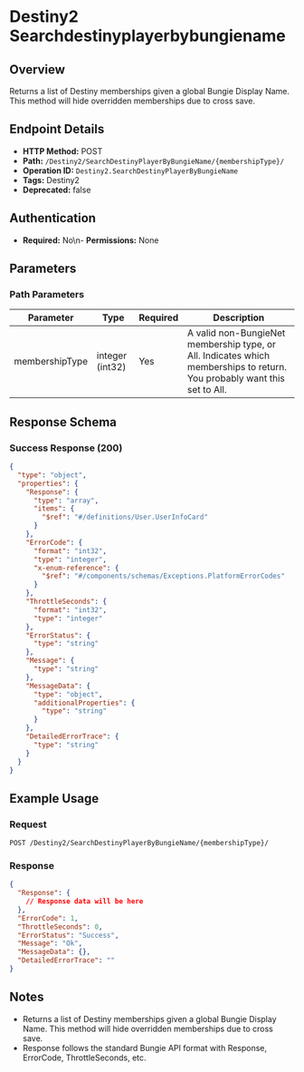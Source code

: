 # Destiny2 Searchdestinyplayerbybungiename

## Overview
Returns a list of Destiny memberships given a global Bungie Display Name. This method will hide overridden memberships due to cross save.

## Endpoint Details
- **HTTP Method:** POST
- **Path:** `/Destiny2/SearchDestinyPlayerByBungieName/{membershipType}/`
- **Operation ID:** `Destiny2.SearchDestinyPlayerByBungieName`
- **Tags:** Destiny2
- **Deprecated:** false

## Authentication
- **Required:** No\n- **Permissions:** None

## Parameters

### Path Parameters
| Parameter | Type | Required | Description |
|-----------|------|----------|-------------|
| membershipType | integer (int32) | Yes | A valid non-BungieNet membership type, or All. Indicates which memberships to return. You probably want this set to All. |


## Response Schema

### Success Response (200)
```json
{
  "type": "object",
  "properties": {
    "Response": {
      "type": "array",
      "items": {
        "$ref": "#/definitions/User.UserInfoCard"
      }
    },
    "ErrorCode": {
      "format": "int32",
      "type": "integer",
      "x-enum-reference": {
        "$ref": "#/components/schemas/Exceptions.PlatformErrorCodes"
      }
    },
    "ThrottleSeconds": {
      "format": "int32",
      "type": "integer"
    },
    "ErrorStatus": {
      "type": "string"
    },
    "Message": {
      "type": "string"
    },
    "MessageData": {
      "type": "object",
      "additionalProperties": {
        "type": "string"
      }
    },
    "DetailedErrorTrace": {
      "type": "string"
    }
  }
}
```


## Example Usage

### Request
```http
POST /Destiny2/SearchDestinyPlayerByBungieName/{membershipType}/
```

### Response
```json
{
  "Response": {
    // Response data will be here
  },
  "ErrorCode": 1,
  "ThrottleSeconds": 0,
  "ErrorStatus": "Success",
  "Message": "Ok",
  "MessageData": {},
  "DetailedErrorTrace": ""
}
```

## Notes
- Returns a list of Destiny memberships given a global Bungie Display Name. This method will hide overridden memberships due to cross save.
- Response follows the standard Bungie API format with Response, ErrorCode, ThrottleSeconds, etc.
